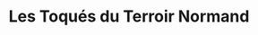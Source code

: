---
title: "Les Toqués du Terroir Normand"
url: /trouville-sur-mer/les-toques-du-terroir-normand/
shop: commodité
---